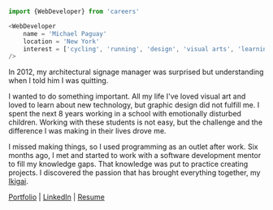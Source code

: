 ```Javascript

import {WebDeveloper} from 'careers'

<WebDeveloper
    name = 'Michael Paguay'
    location = 'New York'
    interest = ['cycling', 'running', 'design', 'visual arts', 'learning', 'creating']
/>
```

In 2012, my architectural signage manager was surprised but understanding when I told him I was quitting.

I wanted to do something important. All my life I've loved visual art and loved to learn about new technology, but graphic design did not fulfill me. I spent the next 8 years working in a school with emotionally disturbed children. Working with these students is not easy, but the challenge and the difference I was making in their lives drove me.

I missed making things, so I used programming as an outlet after work. Six months ago, I met and started to work with a software development mentor to fill my knowledge gaps. That knowledge was put to practice creating projects. I discovered the passion that has brought everything together, my [Ikigai](https://1qjpt15fhlq3xjfpm2utibj1-wpengine.netdna-ssl.com/wp-content/uploads/2020/07/IKIGAI--1024x1024.jpg).

[Portfolio](https://intrvertmichael.github.io) 
| [LinkedIn](https://www.linkedin.com/in/michaelpaguay/) 
| [Resume](https://intrvertmichael.github.io/static/media/resume.e00b5128.pdf)


<datalist id="animals">
    <option value="Cat">
    <option value="Dog">
    <option value="Chicken">
    <option value="Cow">
    <option value="Pig">
  </datalist>
